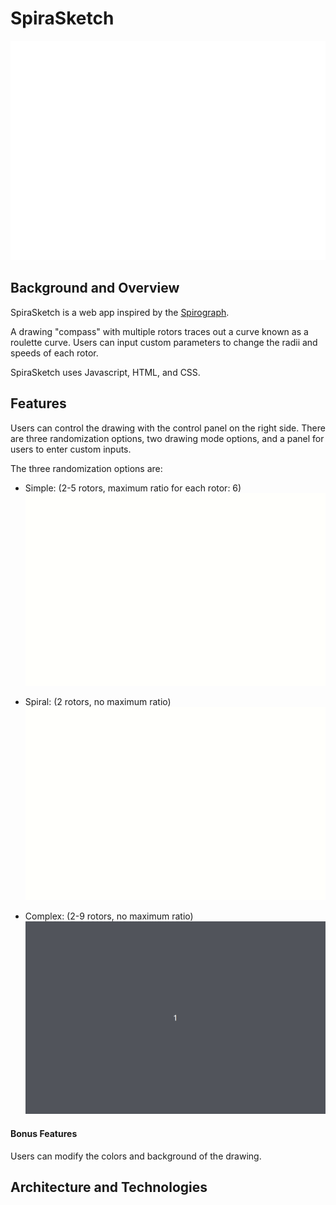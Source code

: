 # SpiraSketch
![header-demo](./images/header.gif)

## Background and Overview
SpiraSketch is a web app inspired by the [Spirograph](https://en.wikipedia.org/wiki/Spirograph).

A drawing "compass" with multiple rotors traces out a curve known as a roulette curve. Users can input custom parameters to change the radii and speeds of each rotor. 

SpiraSketch uses Javascript, HTML, and CSS. 

## Features

Users can control the drawing with the control panel on the right side. There are three randomization options, two drawing mode options, and a panel for users to enter custom inputs. 

The three randomization options are: 
  * Simple: (2-5 rotors, maximum ratio for each rotor: 6)
![simple-demo](./images/simple-draw-demo.gif)

  * Spiral: (2 rotors, no maximum ratio) 
![simple-demo](./images/spiral-draw-demo.gif)

  * Complex: (2-9 rotors, no maximum ratio) 
![simple-demo](./images/complex-draw-demo.gif)

#### Bonus Features
Users can modify the colors and background of the drawing. 

## Architecture and Technologies
